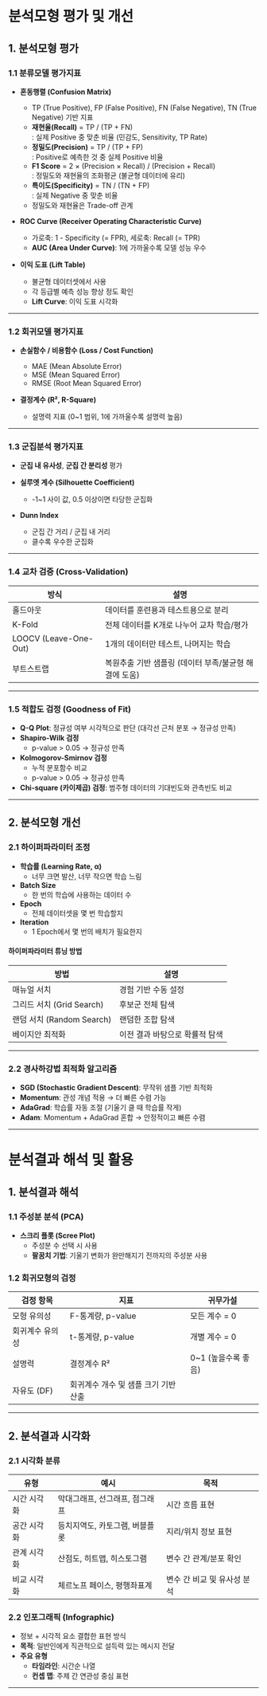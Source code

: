 # 분석모형 평가 및 개선

## 1. 분석모형 평가

### 1.1 분류모델 평가지표

- **혼동행렬 (Confusion Matrix)**
  - TP (True Positive), FP (False Positive), FN (False Negative), TN (True Negative) 기반 지표
  - **재현율(Recall)** = TP / (TP + FN)  
    : 실제 Positive 중 맞춘 비율 (민감도, Sensitivity, TP Rate)
  - **정밀도(Precision)** = TP / (TP + FP)  
    : Positive로 예측한 것 중 실제 Positive 비율
  - **F1 Score** = 2 × (Precision × Recall) / (Precision + Recall)  
    : 정밀도와 재현율의 조화평균 (불균형 데이터에 유리)
  - **특이도(Specificity)** = TN / (TN + FP)  
    : 실제 Negative 중 맞춘 비율
  - 정밀도와 재현율은 Trade-off 관계

- **ROC Curve (Receiver Operating Characteristic Curve)**
  - 가로축: 1 - Specificity (= FPR), 세로축: Recall (= TPR)
  - **AUC (Area Under Curve)**: 1에 가까울수록 모델 성능 우수

- **이익 도표 (Lift Table)**
  - 불균형 데이터셋에서 사용
  - 각 등급별 예측 성능 향상 정도 확인
  - **Lift Curve**: 이익 도표 시각화

---

### 1.2 회귀모델 평가지표

- **손실함수 / 비용함수 (Loss / Cost Function)**
  - MAE (Mean Absolute Error)
  - MSE (Mean Squared Error)
  - RMSE (Root Mean Squared Error)

- **결정계수 (R², R-Square)**
  - 설명력 지표 (0~1 범위, 1에 가까울수록 설명력 높음)

---

### 1.3 군집분석 평가지표

- **군집 내 유사성**, **군집 간 분리성** 평가

- **실루엣 계수 (Silhouette Coefficient)**
  - -1~1 사이 값, 0.5 이상이면 타당한 군집화

- **Dunn Index**
  - 군집 간 거리 / 군집 내 거리  
  - 클수록 우수한 군집화

---

### 1.4 교차 검증 (Cross-Validation)

| 방식 | 설명 |
|------|------|
| 홀드아웃 | 데이터를 훈련용과 테스트용으로 분리 |
| K-Fold | 전체 데이터를 K개로 나누어 교차 학습/평가 |
| LOOCV (Leave-One-Out) | 1개의 데이터만 테스트, 나머지는 학습 |
| 부트스트랩 | 복원추출 기반 샘플링 (데이터 부족/불균형 해결에 도움) |

---

### 1.5 적합도 검정 (Goodness of Fit)

- **Q-Q Plot**: 정규성 여부 시각적으로 판단 (대각선 근처 분포 → 정규성 만족)
- **Shapiro-Wilk 검정**
  - p-value > 0.05 → 정규성 만족
- **Kolmogorov-Smirnov 검정**
  - 누적 분포함수 비교
  - p-value > 0.05 → 정규성 만족
- **Chi-square (카이제곱) 검정**: 범주형 데이터의 기대빈도와 관측빈도 비교

---

## 2. 분석모형 개선

### 2.1 하이퍼파라미터 조정

- **학습률 (Learning Rate, α)**  
  - 너무 크면 발산, 너무 작으면 학습 느림
- **Batch Size**
  - 한 번의 학습에 사용하는 데이터 수
- **Epoch**
  - 전체 데이터셋을 몇 번 학습할지
- **Iteration**
  - 1 Epoch에서 몇 번의 배치가 필요한지

#### 하이퍼파라미터 튜닝 방법

| 방법 | 설명 |
|------|------|
| 매뉴얼 서치 | 경험 기반 수동 설정 |
| 그리드 서치 (Grid Search) | 후보군 전체 탐색 |
| 랜덤 서치 (Random Search) | 랜덤한 조합 탐색 |
| 베이지안 최적화 | 이전 결과 바탕으로 확률적 탐색 |

---

### 2.2 경사하강법 최적화 알고리즘

- **SGD (Stochastic Gradient Descent)**: 무작위 샘플 기반 최적화
- **Momentum**: 관성 개념 적용 → 더 빠른 수렴 가능
- **AdaGrad**: 학습률 자동 조절 (기울기 클 때 학습률 작게)
- **Adam**: Momentum + AdaGrad 혼합 → 안정적이고 빠른 수렴

---

# 분석결과 해석 및 활용

## 1. 분석결과 해석

### 1.1 주성분 분석 (PCA)

- **스크리 플롯 (Scree Plot)**
  - 주성분 수 선택 시 사용
  - **팔꿈치 기법**: 기울기 변화가 완만해지기 전까지의 주성분 사용

### 1.2 회귀모형의 검정

| 검정 항목 | 지표 | 귀무가설 |
|-----------|------|-----------|
| 모형 유의성 | F-통계량, p-value | 모든 계수 = 0 |
| 회귀계수 유의성 | t-통계량, p-value | 개별 계수 = 0 |
| 설명력 | 결정계수 R² | 0~1 (높을수록 좋음) |
| 자유도 (DF) | 회귀계수 개수 및 샘플 크기 기반 산출 |  |

---

## 2. 분석결과 시각화

### 2.1 시각화 분류

| 유형 | 예시 | 목적 |
|------|------|------|
| 시간 시각화 | 막대그래프, 선그래프, 점그래프 | 시간 흐름 표현 |
| 공간 시각화 | 등치지역도, 카토그램, 버블플롯 | 지리/위치 정보 표현 |
| 관계 시각화 | 산점도, 히트맵, 히스토그램 | 변수 간 관계/분포 확인 |
| 비교 시각화 | 체르노프 페이스, 평행좌표계 | 변수 간 비교 및 유사성 분석 |

### 2.2 인포그래픽 (Infographic)

- 정보 + 시각적 요소 결합한 표현 방식
- **목적**: 일반인에게 직관적으로 설득력 있는 메시지 전달
- **주요 유형**
  - **타임라인**: 시간순 나열
  - **컨셉 맵**: 주제 간 연관성 중심 표현

---